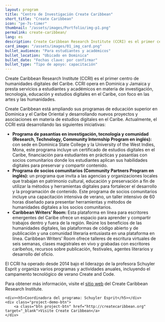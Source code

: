 ```yaml
---
layout: program
title: "Centro de Investigación Create Caribbean"
short_title: "Create Caribbean"
icon: "pe-7s-timer"
thumbnail: "/assets/images/Portfolio/img-p1.png"
permalink: create-caribbean/
lang: es
description: Create Caribbean Research Institute (CCRI) es el primer centro de humanidades digitales del Caribe. Presta servicios a estudiantes y académicos en materia de investigación académica, tecnología, educación y becas digitales en el Caribe, con un enfoque en el trabajo en artes y humanidades.
card_image: "/assets/images/01_img_card.png"
bullet_audience: "Para estudiantes y académicos"
bullet_location: "Ubicado en Dominica"
bullet_date: "Fechas clave: por confirmar"
bullet_type: "Tipo de apoyo: capacitación"
---
```


<div class="portfolio-details">
<p>Create Caribbean Research Institute (CCRI) es el primer centro de humanidades digitales del Caribe. CCRI opera en Dominica y Jamaica y presta servicios a estudiantes y académicos en materia de investigación, tecnología, educación y estudios digitales en el Caribe, con foco en las artes y las humanidades.</p>
<p>Create Caribbean está ampliando sus programas de educación superior en Dominica y el Caribe Oriental y desarrollando nuevos proyectos y asociaciones en materia de estudios digitales en el Caribe. Actualmente, el CCRI está desarrollando las siguientes iniciativas:</p>
<ul>
    <li><strong>Programa de pasantías en investigación, tecnología y comunidad (Research, Technology, Community Internship Program en inglés):</strong> con sede en Dominica State College y la University of the West Indies, Mona, este programa incluye un certificado de estudios digitales en el Caribe, financiación para estudiantes en prácticas y pasantías con socios comunitarios donde los estudiantes aplican sus habilidades digitales para preservar y compartir contenido.</li>
    <li><strong>Programa de socios comunitarios (Community Partners Program en inglés):</strong> un programa que invita a las agencias y organizaciones locales que trabajan en patrimonio cultural, educación y preservación a fin de utilizar la métodos y herramientas digitales para fortalecer el desarrollo y la programación de contenido. Este programa de socios comunitarios incluye una capacitación intensiva de verano, un taller intensivo de 60 horas diseñado para presentar herramientas y métodos de humanidades digitales a los socios comunitarios.</li>
    <li><strong>Caribbean Writers’ Room:</strong> Esta plataforma en línea para escritores emergentes del Caribe ofrece un espacio para aprender y compartir trabajos dentro y fuera de la región. Reúne los beneficios de las humanidades digitales, las plataformas de código abierto y de publicación y una comunidad literaria entusiasta en una plataforma en línea. Caribbean Writers’ Room ofrece talleres de escritura virtuales de seis semanas, clases magistrales en vivo y grabadas con escritores caribeños, recursos sobre publicación, festivales, agentes literarios y desarrollo del oficio.</li>
</ul>
<p>El CCRI ha operado desde 2014 bajo el liderazgo de la profesora Schuyler Esprit y organiza varios programas y actividades anuales, incluyendo el campamento tecnológico de verano Create and Code.</p>
<p>Para obtener más información, visite el <a href="http://createcaribbean.org/" target="_blank">sitio web</a> del Create Caribbean Research Institute.</p>

    <div><h5>Coordinadora del programa: Schuyler Esprit</h5></div>
    <div class="project-demo-btn">
        <a class="btn project-btn" href="http://createcaribbean.org" target="_blank">Visite Create Caribbean</a>
    </div>

</div>
